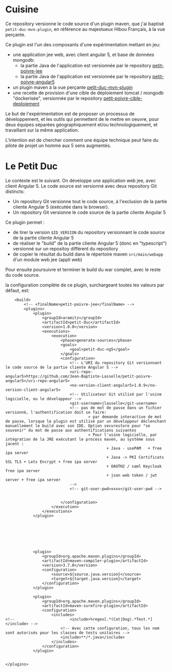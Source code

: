 # Cuisine

Ce repository versionne le code source d'un plugin maven, que j'ai baptisé `petit-duc-mvn-plugin`, en 
référence au majestueux Hibou Français, à la vue perçante.


Ce plugin est l'un des composants d'une expérimentation mettant en jeu:
* une application jee web, avec client angular 5, et base de données mongodb:
  * la partie Java de l'application est versionnée par le repository [petit-poivre-jee](https://github.com/Jean-Baptiste-Lasselle/petit-poivre-jee)
  * la partie Java de l'application est versionnée par le repository [petit-poivre-angular5](https://github.com/Jean-Baptiste-Lasselle/petit-poivre-angular5)
* un plugin maven à la vue perçante [petit-duc-mvn-plugin](https://github.com/Jean-Baptiste-Lasselle/petit-duc-mvn-plugin)
* une recette de provision d'une cible de déploiement tomcat / mongodb "dockerisée",  versionnée par le repository [petit-poivre-cible-deploiement](https://github.com/Jean-Baptiste-Lasselle/cible-deploiement-petit-poivre)


Le but de l'expérimentation est de proposer un processus de développement, et les outils qui permettent de le mettre en oeuvre, pour deux 
équipes séparées géographiquement et/ou technologiquement, et travaillant sur la même application.

L'intention est de chercher comment une équipe technique peut faire du pilote de projet 
un homme aux 5 sens augmentés.


# Le Petit Duc

Le contexte est le suivant.
On développe une application web jee, avec client Angular 5. Le code source est versionné avec deux repository Git distincts:
* Un repository Git versionne tout le code source, à l'exclusion de la partie cliente Angular 5 (exécutée dans le browser).
* Un repository Git versionne le code source de la partie cliente Angular 5

Ce plugin permet :
* de tirer la version `$ID_VERSION` du repository versionnant le code source de la partie cliente Angular 5
* de réaliser le "build" de la partie cliente Angular 5 (donc en "typescript") versionné sur un repositoy différent du repository
* de copier le résultat du build dans le répertoire maven `src/main/webapp` d'un module web jee (appli web)

Pour ensuite poursuivre et terminer le build du war complet, avec le reste du code source.

la configuration complète de ce plugin, surchargeant toutes les valeurs par défaut, est:
```
	<build>
		<!-- <finalName>petit-poivre-jee</finalName> -->
		<plugins>
			<plugin>
				<groupId>aramitz</groupId>
				<artifactId>petit-duc</artifactId>
				<version>1.0.0</version>
				<executions>
					<execution>
						<phase>generate-sources</phase>
						<goals>
							<goal>petit-duc-ng5</goal>
						</goals>
						<configuration>
							<!-- L'URI du repository Git versionnant le code source de la partie cliente Angular 5 -->
							<uri-repo-angular5>https://github.com/Jean-Baptiste-Lasselle/petit-poivre-angular5</uri-repo-angular5>
							<no-version-client-angular5>1.0.9</no-version-client-angular5>
							<!-- Utilisateur Git utilisé par l'usine logicielle, ou le développeur -->
							<git-username>jlasselle</git-username>
							<!-- pas de mot de passe dans un fichier versionné, l'authentification doit se faire:
									¤ par demande interactive de mot de passe, lorsque le plugin est utilisé par un développeur déclenchant manuellement le build avec son IDE. Option securestore pour "se souvenir" du mot de passe aux authentifications suivantes
									¤ Pour l'usine logicielle, par intégration de la JRE exécutant le process maven, au système sous jacent :
											+ Java - usePAM   + free ipa server
											+ Java -> PKI Certificats SSL TLS + Lets Encrypt + free ipa server   
											+ OAUTH2 / saml Keycloak free ipa server   
											+ json web token / jwt server + free ipa server
							-->
							<!-- git-user-pwd>xxxx</git-user-pwd -->


						</configuration>
					</execution>
				</executions>
			</plugin>

			
			
			
			
			
			
			<plugin>
				<groupId>org.apache.maven.plugins</groupId>
				<artifactId>maven-compiler-plugin</artifactId>
				<version>3.7.0</version>
				<configuration>
					<source>${source.java.version}</source>
					<target>${target.java.version}</target>
				</configuration>
			</plugin>

			<plugin>
				<groupId>org.apache.maven.plugins</groupId>
				<artifactId>maven-surefire-plugin</artifactId>
				<configuration>
					<includes>
<!-- 						<include>%regex[.*(Cat|Dog).*Test.*]</include> -->
						<!-- Avec cette configuration, tous les nom sont autorisés pour les classes de tests unitaires -->
						<include>**/*.java</include>
					</includes>
				</configuration>
			</plugin>


</plugins>
```









